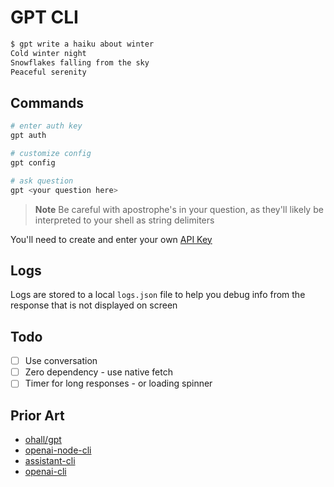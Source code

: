 # GPT CLI

```bash
$ gpt write a haiku about winter
Cold winter night
Snowflakes falling from the sky
Peaceful serenity
```

## Commands


```bash
# enter auth key
gpt auth

# customize config
gpt config

# ask question
gpt <your question here>
```

> **Note**
> Be careful with apostrophe's in your question, as they'll likely be interpreted to your shell as string delimiters

You'll need to create and enter your own [API Key](https://beta.openai.com/account/api-keys)


## Logs

Logs are stored to a local `logs.json` file to help you debug info from the response that is not displayed on screen

## Todo

* [ ] Use conversation
* [ ] Zero dependency - use native fetch
* [ ] Timer for long responses - or loading spinner

## Prior Art

* [ohall/gpt](https://github.com/ohall/gpt)
* [openai-node-cli](https://github.com/mirnes-cajlakovic/openai-node-cli)
* [assistant-cli](https://github.com/diciaup/assistant-cli)
* [openai-cli](https://www.npmjs.com/package/openai-cli)
